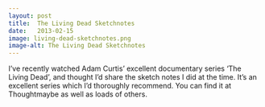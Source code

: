 ```yaml
---
layout: post
title:  The Living Dead Sketchnotes
date:   2013-02-15
image: living-dead-sketchnotes.png
image-alt: The Living Dead Sketchnotes
---
```

I’ve recently watched Adam Curtis’ excellent documentary series ‘The Living Dead’, and thought I’d share the sketch notes I did at the time. It’s an excellent series which I’d thoroughly recommend. You can find it at Thoughtmaybe as well as loads of others.